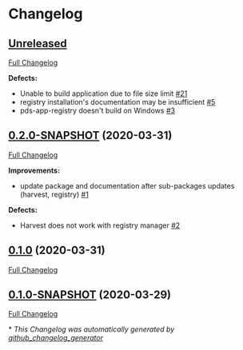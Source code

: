 # Changelog

## [Unreleased](https://github.com/NASA-PDS/pds-registry-app/tree/HEAD)

[Full Changelog](https://github.com/NASA-PDS/pds-registry-app/compare/0.2.0-SNAPSHOT...HEAD)

**Defects:**

- Unable to build application due to file size limit [\#21](https://github.com/NASA-PDS/pds-registry-app/issues/21)
- registry installation's documentation may be insufficient [\#5](https://github.com/NASA-PDS/pds-registry-app/issues/5)
- pds-app-registry doesn't build on Windows [\#3](https://github.com/NASA-PDS/pds-registry-app/issues/3)

## [0.2.0-SNAPSHOT](https://github.com/NASA-PDS/pds-registry-app/tree/0.2.0-SNAPSHOT) (2020-03-31)

[Full Changelog](https://github.com/NASA-PDS/pds-registry-app/compare/0.1.0...0.2.0-SNAPSHOT)

**Improvements:**

- update package and documentation after sub-packages updates \(harvest, registry\) [\#1](https://github.com/NASA-PDS/pds-registry-app/issues/1)

**Defects:**

- Harvest does not work with registry manager [\#2](https://github.com/NASA-PDS/pds-registry-app/issues/2)

## [0.1.0](https://github.com/NASA-PDS/pds-registry-app/tree/0.1.0) (2020-03-31)

[Full Changelog](https://github.com/NASA-PDS/pds-registry-app/compare/0.1.0-SNAPSHOT...0.1.0)

## [0.1.0-SNAPSHOT](https://github.com/NASA-PDS/pds-registry-app/tree/0.1.0-SNAPSHOT) (2020-03-29)

[Full Changelog](https://github.com/NASA-PDS/pds-registry-app/compare/4e42a5bc169a645182bd17f9e5071fd9a1f38dad...0.1.0-SNAPSHOT)



\* *This Changelog was automatically generated by [github_changelog_generator](https://github.com/github-changelog-generator/github-changelog-generator)*
